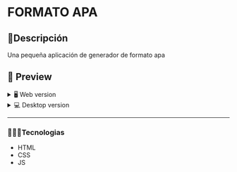 # FORMATO APA
## 📝Descripción
Una pequeña aplicación de generador de formato apa

## 🎨 Preview
<details>
    <summary>🖥 Web version</summary>

![](https://github.com/Alane-Tc/FormatoApa/blob/master/SS/SS1.PNG?raw=true)

![](https://github.com/Alane-Tc/FormatoApa/blob/master/SS/SS2.PNG?raw=true)

![](https://github.com/Alane-Tc/FormatoApa/blob/master/SS/SS3.PNG?raw=true)

![](https://github.com/Alane-Tc/FormatoApa/blob/master/SS/SS4.PNG?raw=true)

</details>

<details>
    <summary>💻 Desktop version</summary>
### Proximamente

</details>

</details>

------------


### 👩🏻‍💻Tecnologias
- HTML
- CSS
- JS
